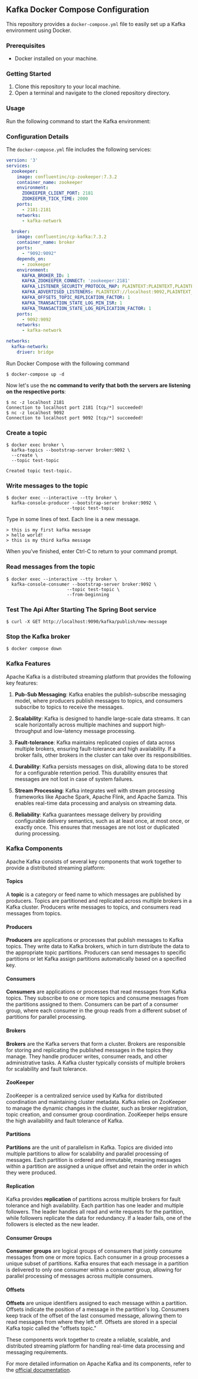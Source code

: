 ## Kafka Docker Compose Configuration

This repository provides a `docker-compose.yml` file to easily set up a Kafka environment using Docker.

### Prerequisites
- Docker installed on your machine.

### Getting Started
1. Clone this repository to your local machine.
2. Open a terminal and navigate to the cloned repository directory.

### Usage
Run the following command to start the Kafka environment:


### Configuration Details
The `docker-compose.yml` file includes the following services:

```yaml
version: '3'
services:
  zookeeper:
    image: confluentinc/cp-zookeeper:7.3.2
    container_name: zookeeper
    environment:
      ZOOKEEPER_CLIENT_PORT: 2181
      ZOOKEEPER_TICK_TIME: 2000
    ports:
      - 2181:2181
    networks:
      - kafka-network

  broker:
    image: confluentinc/cp-kafka:7.3.2
    container_name: broker
    ports:
      - "9092:9092"
    depends_on:
      - zookeeper
    environment:
      KAFKA_BROKER_ID: 1
      KAFKA_ZOOKEEPER_CONNECT: 'zookeeper:2181'
      KAFKA_LISTENER_SECURITY_PROTOCOL_MAP: PLAINTEXT:PLAINTEXT,PLAINTEXT_INTERNAL:PLAINTEXT
      KAFKA_ADVERTISED_LISTENERS: PLAINTEXT://localhost:9092,PLAINTEXT_INTERNAL://broker:29092
      KAFKA_OFFSETS_TOPIC_REPLICATION_FACTOR: 1
      KAFKA_TRANSACTION_STATE_LOG_MIN_ISR: 1
      KAFKA_TRANSACTION_STATE_LOG_REPLICATION_FACTOR: 1
    ports:
      - 9092:9092
    networks:
      - kafka-network

networks:
  kafka-network:
    driver: bridge
```

Run Docker Compose with the following command
```shell
$ docker-compose up -d
```

Now let's use the **nc command to verify that both the servers are listening on the respective ports**:
```shell
$ nc -z localhost 2181
Connection to localhost port 2181 [tcp/*] succeeded!
$ nc -z localhost 9092
Connection to localhost port 9092 [tcp/*] succeeded!
```

### Create a topic
```shell
$ docker exec broker \
  kafka-topics --bootstrap-server broker:9092 \
  --create \
  --topic test-topic

Created topic test-topic.  
```

### Write messages to the topic
```shell
$ docker exec --interactive --tty broker \
  kafka-console-producer --bootstrap-server broker:9092 \
                       --topic test-topic
```
Type in some lines of text. Each line is a new message.
```
> this is my first kafka message
> hello world!
> this is my third kafka message
```
When you’ve finished, enter Ctrl-C to return to your command prompt.

### Read messages from the topic
```shell
$ docker exec --interactive --tty broker \
  kafka-console-consumer --bootstrap-server broker:9092 \
                       --topic test-topic \
                       --from-beginning
```

### Test The Api After Starting The Spring Boot service
```shell
$ curl -X GET http://localhost:9090/kafka/publish/new-message
```

### Stop the Kafka broker
```shell
$ docker compose down
```

### Kafka Features
Apache Kafka is a distributed streaming platform that provides the following key features:

1. **Pub-Sub Messaging**: Kafka enables the publish-subscribe messaging model, where producers publish messages to topics, and consumers subscribe to topics to receive the messages.

2. **Scalability**: Kafka is designed to handle large-scale data streams. It can scale horizontally across multiple machines and support high-throughput and low-latency message processing.

3. **Fault-tolerance**: Kafka maintains replicated copies of data across multiple brokers, ensuring fault-tolerance and high availability. If a broker fails, other brokers in the cluster can take over its responsibilities.

4. **Durability**: Kafka persists messages on disk, allowing data to be stored for a configurable retention period. This durability ensures that messages are not lost in case of system failures.

5. **Stream Processing**: Kafka integrates well with stream processing frameworks like Apache Spark, Apache Flink, and Apache Samza. This enables real-time data processing and analysis on streaming data.

6. **Reliability**: Kafka guarantees message delivery by providing configurable delivery semantics, such as at least once, at most once, or exactly once. This ensures that messages are not lost or duplicated during processing.

### Kafka Components

Apache Kafka consists of several key components that work together to provide a distributed streaming platform:

#### Topics
A **topic** is a category or feed name to which messages are published by producers. Topics are partitioned and replicated across multiple brokers in a Kafka cluster. Producers write messages to topics, and consumers read messages from topics.

#### Producers
**Producers** are applications or processes that publish messages to Kafka topics. They write data to Kafka brokers, which in turn distribute the data to the appropriate topic partitions. Producers can send messages to specific partitions or let Kafka assign partitions automatically based on a specified key.

#### Consumers
**Consumers** are applications or processes that read messages from Kafka topics. They subscribe to one or more topics and consume messages from the partitions assigned to them. Consumers can be part of a consumer group, where each consumer in the group reads from a different subset of partitions for parallel processing.

#### Brokers
**Brokers** are the Kafka servers that form a cluster. Brokers are responsible for storing and replicating the published messages in the topics they manage. They handle producer writes, consumer reads, and other administrative tasks. A Kafka cluster typically consists of multiple brokers for scalability and fault tolerance.

#### ZooKeeper
ZooKeeper is a centralized service used by Kafka for distributed coordination and maintaining cluster metadata. Kafka relies on ZooKeeper to manage the dynamic changes in the cluster, such as broker registration, topic creation, and consumer group coordination. ZooKeeper helps ensure the high availability and fault tolerance of Kafka.

#### Partitions
**Partitions** are the unit of parallelism in Kafka. Topics are divided into multiple partitions to allow for scalability and parallel processing of messages. Each partition is ordered and immutable, meaning messages within a partition are assigned a unique offset and retain the order in which they were produced.

#### Replication
Kafka provides **replication** of partitions across multiple brokers for fault tolerance and high availability. Each partition has one leader and multiple followers. The leader handles all read and write requests for the partition, while followers replicate the data for redundancy. If a leader fails, one of the followers is elected as the new leader.

#### Consumer Groups
**Consumer groups** are logical groups of consumers that jointly consume messages from one or more topics. Each consumer in a group processes a unique subset of partitions. Kafka ensures that each message in a partition is delivered to only one consumer within a consumer group, allowing for parallel processing of messages across multiple consumers.

#### Offsets
**Offsets** are unique identifiers assigned to each message within a partition. Offsets indicate the position of a message in the partition's log. Consumers keep track of the offset of the last consumed message, allowing them to read messages from where they left off. Offsets are stored in a special Kafka topic called the "offsets topic."

These components work together to create a reliable, scalable, and distributed streaming platform for handling real-time data processing and messaging requirements.

For more detailed information on Apache Kafka and its components, refer to the [official documentation](https://kafka.apache.org/documentation/).
